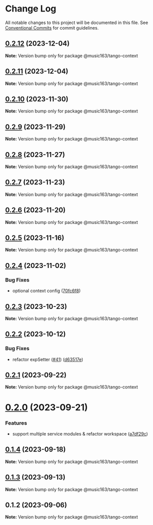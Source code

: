 # Change Log

All notable changes to this project will be documented in this file.
See [Conventional Commits](https://conventionalcommits.org) for commit guidelines.

## [0.2.12](https://github.com/netease/tango/compare/@music163/tango-context@0.2.11...@music163/tango-context@0.2.12) (2023-12-04)

**Note:** Version bump only for package @music163/tango-context

## [0.2.11](https://github.com/netease/tango/compare/@music163/tango-context@0.2.10...@music163/tango-context@0.2.11) (2023-12-04)

**Note:** Version bump only for package @music163/tango-context

## [0.2.10](https://github.com/netease/tango/compare/@music163/tango-context@0.2.9...@music163/tango-context@0.2.10) (2023-11-30)

**Note:** Version bump only for package @music163/tango-context

## [0.2.9](https://github.com/netease/tango/compare/@music163/tango-context@0.2.8...@music163/tango-context@0.2.9) (2023-11-29)

**Note:** Version bump only for package @music163/tango-context

## [0.2.8](https://github.com/netease/tango/compare/@music163/tango-context@0.2.7...@music163/tango-context@0.2.8) (2023-11-27)

**Note:** Version bump only for package @music163/tango-context

## [0.2.7](https://github.com/netease/tango/compare/@music163/tango-context@0.2.6...@music163/tango-context@0.2.7) (2023-11-23)

**Note:** Version bump only for package @music163/tango-context

## [0.2.6](https://github.com/netease/tango/compare/@music163/tango-context@0.2.5...@music163/tango-context@0.2.6) (2023-11-20)

**Note:** Version bump only for package @music163/tango-context

## [0.2.5](https://github.com/netease/tango/compare/@music163/tango-context@0.2.4...@music163/tango-context@0.2.5) (2023-11-16)

**Note:** Version bump only for package @music163/tango-context

## [0.2.4](https://github.com/netease/tango/compare/@music163/tango-context@0.2.3...@music163/tango-context@0.2.4) (2023-11-02)

### Bug Fixes

- optional context config ([70fc6f8](https://github.com/netease/tango/commit/70fc6f8030202f5d340281c0424752044ed0fb83))

## [0.2.3](https://github.com/netease/tango/compare/@music163/tango-context@0.2.2...@music163/tango-context@0.2.3) (2023-10-23)

**Note:** Version bump only for package @music163/tango-context

## [0.2.2](https://github.com/netease/tango/compare/@music163/tango-context@0.2.1...@music163/tango-context@0.2.2) (2023-10-12)

### Bug Fixes

- refactor expSetter ([#41](https://github.com/netease/tango/issues/41)) ([d63517e](https://github.com/netease/tango/commit/d63517ecb936e4227e70c33e610664316625f4f4))

## [0.2.1](https://github.com/netease/tango/compare/@music163/tango-context@0.2.0...@music163/tango-context@0.2.1) (2023-09-22)

**Note:** Version bump only for package @music163/tango-context

# [0.2.0](https://github.com/netease/tango/compare/@music163/tango-context@0.1.4...@music163/tango-context@0.2.0) (2023-09-21)

### Features

- support multiple service modules & refactor workspace ([a7df29c](https://github.com/netease/tango/commit/a7df29c3debc56b187792d3e203b470e9d368ea5))

## [0.1.4](https://github.com/netease/tango/compare/@music163/tango-context@0.1.3...@music163/tango-context@0.1.4) (2023-09-18)

**Note:** Version bump only for package @music163/tango-context

## [0.1.3](https://github.com/netease/tango/compare/@music163/tango-context@0.1.2...@music163/tango-context@0.1.3) (2023-09-13)

**Note:** Version bump only for package @music163/tango-context

## 0.1.2 (2023-09-06)

**Note:** Version bump only for package @music163/tango-context
